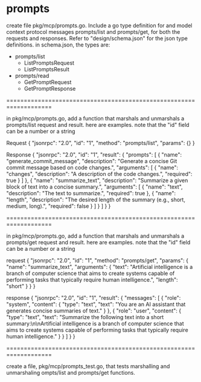 # prompts

create file pkg/mcp/prompts.go. Include a go type definition for and model context protocol messages prompts/list and prompts/get, for both the requests and responses.  Refer to "design/schema.json" for the json type definitions. in schema.json, the types are:

- prompts/list
  - ListPromptsRequest
  - ListPromptsResult
- prompts/read  
  - GetPromptRequest
  - GetPromptResponse

===================================================================

in pkg/mcp/prompts.go, add a function that marshals and unmarshals a prompts/list request and result. here are examples. note that the "id" field can be a number or a string

Request
{
  "jsonrpc": "2.0",
  "id": "1",
  "method": "prompts/list",
  "params": {}
}


Response
{
  "jsonrpc": "2.0",
  "id": "1",
  "result": {
    "prompts": [
      {
        "name": "generate_commit_message",
        "description": "Generate a concise Git commit message based on code changes.",
        "arguments": [
          {
            "name": "changes",
            "description": "A description of the code changes.",
            "required": true
          }
        ]
      },
      {
        "name": "summarize_text",
        "description": "Summarize a given block of text into a concise summary.",
        "arguments": [
          {
            "name": "text",
            "description": "The text to summarize.",
            "required": true
          },
          {
            "name": "length",
            "description": "The desired length of the summary (e.g., short, medium, long).",
            "required": false
          }
        ]
      }
    ]
  }
}

===================================================================

in pkg/mcp/prompts.go, add a function that marshals and unmarshals a prompts/get request and result. here are examples. note that the "id" field can be a number or a string

request
{
  "jsonrpc": "2.0",
  "id": "1",
  "method": "prompts/get",
  "params": {
    "name": "summarize_text",
    "arguments": {
      "text": "Artificial intelligence is a branch of computer science that aims to create systems capable of performing tasks that typically require human intelligence.",
      "length": "short"
    }
  }
}

response
{
  "jsonrpc": "2.0",
  "id": "1",
  "result": {
    "messages": [
      {
        "role": "system",
        "content": {
          "type": "text",
          "text": "You are an AI assistant that generates concise summaries of text."
        }
      },
      {
        "role": "user",
        "content": {
          "type": "text",
          "text": "Summarize the following text into a short summary:\n\nArtificial intelligence is a branch of computer science that aims to create systems capable of performing tasks that typically require human intelligence."
        }
      }
    ]
  }
}

===================================================================

create a file, pkg/mcp/prompts_test.go, that tests marshalling and unmarshaling ompts/list and prompts/get functions. 